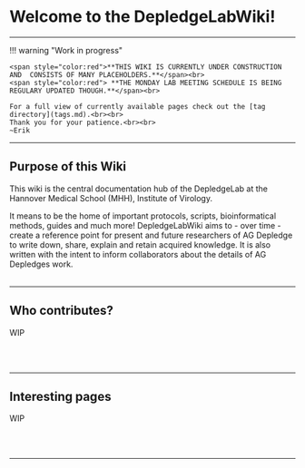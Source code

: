 # Welcome to the DepledgeLabWiki!

---

!!! warning "Work in progress"

    <span style="color:red">**THIS WIKI IS CURRENTLY UNDER CONSTRUCTION AND  CONSISTS OF MANY PLACEHOLDERS.**</span><br>
    <span style="color:red"> **THE MONDAY LAB MEETING SCHEDULE IS BEING REGULARY UPDATED THOUGH.**</span><br>

    For a full view of currently available pages check out the [tag directory](tags.md).<br><br>
    Thank you for your patience.<br><br>
    ~Erik


---

## Purpose of this Wiki
This wiki is the central documentation hub of the DepledgeLab at the Hannover Medical School (MHH), Institute of Virology.

It means to be the home of important protocols, scripts, bioinformatical methods, guides and much more! DepledgeLabWiki aims to - over time - create a reference point for present and future researchers of AG Depledge to write down, share, explain and retain acquired knowledge.
It is also written with the intent to inform collaborators about the details of AG Depledges work.
<br/><br/>

---

## Who contributes?
WIP

<br/><br/>

---

## Interesting pages
WIP

<br/><br/>

---
